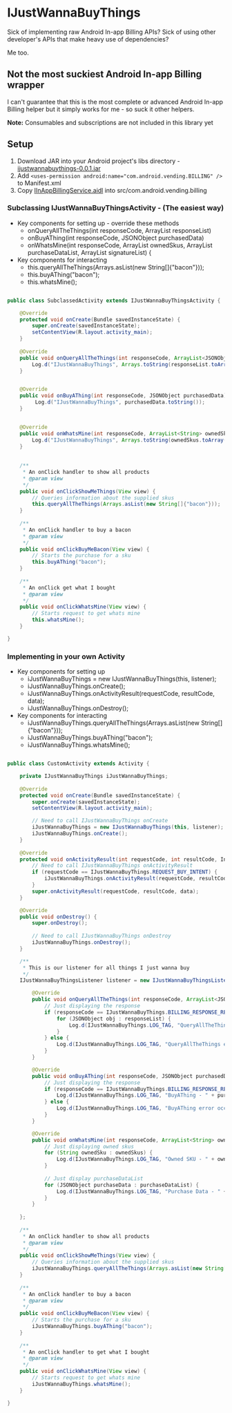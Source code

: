 # IJustWannaBuyThings
Sick of implementing raw Android In-app Billing APIs? Sick of using other developer's APIs that make heavy use of dependencies?

Me too.

## Not the most suckiest Android In-app Billing wrapper
I can't guarantee that this is the most complete or advanced Android In-app Billing helper but it simply works for me - so suck it other helpers.

<b>Note:</b> Consumables and subscriptions are not included in this library yet

## Setup

1. Download JAR into your Android project's libs directory - [ijustwannabuythings-0.0.1.jar](https://github.com/joshdholtz/IJustWannaBuyThings/raw/master/builds/ijustwannabuythings-0.0.1.jar)
2. Add `<uses-permission android:name="com.android.vending.BILLING" />` to Manifest.xml
3. Copy [IInAppBillingService.aidl](https://raw.github.com/joshdholtz/IJustWannaBuyThings/master/src/com/android/vending/billing/IInAppBillingService.aidl) into src/com.android.vending.billing

### Subclassing IJustWannaBuyThingsActivity - (The easiest way)

- Key components for setting up - override these methods
  - onQueryAllTheThings(int responseCode, ArrayList<JSONObject> responseList)
  - onBuyAThing(int responseCode, JSONObject purchasedData)
  - onWhatsMine(int responseCode, ArrayList<String> ownedSkus, ArrayList<JSONObject> purchaseDataList, ArrayList<String> signatureList) {
- Key components for interacting
  - this.queryAllTheThings(Arrays.asList(new String[]{"bacon"}));
  - this.buyAThing("bacon");
  - this.whatsMine();

````java

public class SubclassedActivity extends IJustWannaBuyThingsActivity {

	@Override
	protected void onCreate(Bundle savedInstanceState) {
		super.onCreate(savedInstanceState);
		setContentView(R.layout.activity_main);
	}
	
	@Override
	public void onQueryAllTheThings(int responseCode, ArrayList<JSONObject> responseList) {
		Log.d("IJustWannaBuyThings", Arrays.toString(responseList.toArray()));
	}


	@Override
	public void onBuyAThing(int responseCode, JSONObject purchasedData) {
		 Log.d("IJustWannaBuyThings", purchasedData.toString());
	}


	@Override
	public void onWhatsMine(int responseCode, ArrayList<String> ownedSkus, ArrayList<JSONObject> purchaseDataList, ArrayList<String> signatureList) {
		Log.d("IJustWannaBuyThings", Arrays.toString(ownedSkus.toArray()));
	}
	
	
	/**
	 * An onClick handler to show all products
	 * @param view
	 */
	public void onClickShowMeThings(View view) {
		// Queries information about the supplied skus
		this.queryAllTheThings(Arrays.asList(new String[]{"bacon"}));
	}
	
	/**
	 * An onClick handler to buy a bacon
	 * @param view
	 */
	public void onClickBuyMeBacon(View view) {
		// Starts the purchase for a sku
		this.buyAThing("bacon");
	}
	
	/**
	 * An onClick get what I bought
	 * @param view
	 */
	public void onClickWhatsMine(View view) {
		// Starts request to get whats mine
		this.whatsMine();
	}

}

````

### Implementing in your own Activity

- Key components for setting up
  - iJustWannaBuyThings = new IJustWannaBuyThings(this, listener);
  - iJustWannaBuyThings.onCreate();
  - iJustWannaBuyThings.onActivityResult(requestCode, resultCode, data);
  - iJustWannaBuyThings.onDestroy();
- Key components for interacting
  - iJustWannaBuyThings.queryAllTheThings(Arrays.asList(new String[]{"bacon"}));
  - iJustWannaBuyThings.buyAThing("bacon");
  - iJustWannaBuyThings.whatsMine();

````java

public class CustomActivity extends Activity {

	private IJustWannaBuyThings iJustWannaBuyThings;
	
	@Override
	protected void onCreate(Bundle savedInstanceState) {
		super.onCreate(savedInstanceState);
		setContentView(R.layout.activity_main);

		// Need to call IJustWannaBuyThings onCreate
		iJustWannaBuyThings = new IJustWannaBuyThings(this, listener);
		iJustWannaBuyThings.onCreate();
	}
	
	@Override
	protected void onActivityResult(int requestCode, int resultCode, Intent data) {
		// Need to call IJustWannaBuyThings onActivityResult
		if (requestCode == IJustWannaBuyThings.REQUEST_BUY_INTENT) {
			iJustWannaBuyThings.onActivityResult(requestCode, resultCode, data);
		}
		super.onActivityResult(requestCode, resultCode, data);
	}

	@Override
	public void onDestroy() {
		super.onDestroy();
		
		// Need to call IJustWannaBuyThings onDestroy
		iJustWannaBuyThings.onDestroy();
	}

	/**
	 * This is our listener for all things I just wanna buy
	 */
	IJustWannaBuyThingsListener listener = new IJustWannaBuyThingsListener() {

		@Override
		public void onQueryAllTheThings(int responseCode, ArrayList<JSONObject> responseList) {
			// Just displaying the response
			if (responseCode == IJustWannaBuyThings.BILLING_RESPONSE_RESULT_OK) {
				for (JSONObject obj : responseList) {
					Log.d(IJustWannaBuyThings.LOG_TAG, "QueryAllTheThings - " + obj.toString());
				}
			} else {
				Log.d(IJustWannaBuyThings.LOG_TAG, "QueryAllTheThings error occured - " + responseCode);
			}
		}

		@Override
		public void onBuyAThing(int responseCode, JSONObject purchasedData) {
			// Just displaying the response
			if (responseCode == IJustWannaBuyThings.BILLING_RESPONSE_RESULT_OK) {
				Log.d(IJustWannaBuyThings.LOG_TAG, "BuyAThing - " + purchasedData.toString());
			} else {
				Log.d(IJustWannaBuyThings.LOG_TAG, "BuyAThing error occured - " + responseCode);
			}
		}

		@Override
		public void onWhatsMine(int responseCode, ArrayList<String> ownedSkus, ArrayList<JSONObject> purchaseDataList, ArrayList<String> signatureList) {
			// Just displaying owned skus
			for (String ownedSku : ownedSkus) {
				Log.d(IJustWannaBuyThings.LOG_TAG, "Owned SKU - " + ownedSku);
			}
			
			// Just display purchaseDataList
			for (JSONObject purchaseData : purchaseDataList) {
				Log.d(IJustWannaBuyThings.LOG_TAG, "Purchase Data - " + purchaseData);
			}
		}
		
	};
	
	/**
	 * An onClick handler to show all products
	 * @param view
	 */
	public void onClickShowMeThings(View view) {
		// Queries information about the supplied skus
		iJustWannaBuyThings.queryAllTheThings(Arrays.asList(new String[]{"bacon"}));
	}
	
	/**
	 * An onClick handler to buy a bacon
	 * @param view
	 */
	public void onClickBuyMeBacon(View view) {
		// Starts the purchase for a sku
		iJustWannaBuyThings.buyAThing("bacon");
	}
	
	/**
	 * An onClick handler to get what I bought
	 * @param view
	 */
	public void onClickWhatsMine(View view) {
		// Starts request to get whats mine
		iJustWannaBuyThings.whatsMine();
	}

}


````
